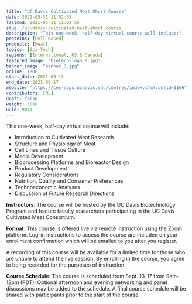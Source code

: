 ```yaml
---
title: "UC Davis Cultivated Meat Short Course"
date: 2021-05-31 11:02:55
lastmod: 2021-05-31 11:02:55
slug: /uc-davis-cultivated-meat-short-course
description: "This one-week, half-day virtual course will include:"
proteins: [Cell-Based]
products: [Meat]
topics: [Sci-Tech]
regions: [International, US & Canada]
featured_image: "biotech-logo_0.jpg"
banner_image: "banner_3.jpg"
online: TRUE
start_date: 2021-09-13
end_date: 2021-09-17
website: "https://ces-apps.ucdavis.edu/confreg/index.cfm?confid=1166"
contributors: [NL]
draft: false
weight: 5000
uuid: 9041
---
```

<p>This one-week, half-day virtual course will include:</p>
<ul>
<li>Introduction to Cultivated Meat Research</li>
<li>Structure and Physiology of Meat</li>
<li>Cell Lines and Tissue Culture</li>
<li>Media Development</li>
<li>Bioprocessing Platforms and Bioreactor Design</li>
<li>Product Development</li>
<li>Regulatory Considerations</li>
<li>Nutrition, Quality and Consumer Preferences</li>
<li>Technoeconomic Analyses</li>
<li>Discussion of Future Research Directions</li>
</ul>
<p><strong>Instructors</strong>: The course will be hosted by the UC Davis Biotechnology Program and feature faculty researchers participating in the UC Davis Cultivated Meat Consortium.</p>
<p><strong>Format</strong>: This course is offered live via remote instruction using the Zoom platform. Log-in instructions to access the course are included on your enrollment confirmation which will be emailed to you after you register.</p>
<p>A recording of this course will be available for a limited time for those who are unable to attend the live session. By enrolling in the course, you agree to being recorded for the purposes of instruction.</p>
<p><strong>Course Schedule</strong>: The course is scheduled from Sept. 13-17 from 9am-12pm (PDT). Optional afternoon and evening networking and panel discussions may be added to the schedule. A final course schedule will be shared with participants prior to the start of the course.</p>
